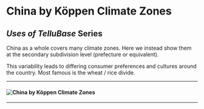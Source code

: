 # China by Köppen Climate Zones
## *Uses of TelluBase* Series

China as a whole covers many climate zones. Here we instead show them at the secondary subdivision level (prefecture or equivalent).

This variability leads to differing consumer preferences and cultures around the country. Most famous is the wheat / rice divide.

---

#### <img  src="tellusant-koeppen-climate-zones-china.svg" alt="China by Köppen Climate Zones">

---
